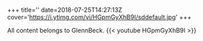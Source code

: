 +++
title=''
date=2018-07-25T14:27:13Z
cover='https://i.ytimg.com/vi/HGpmGyXhB9I/sddefault.jpg'
+++

All content belongs to GlennBeck.
{{< youtube HGpmGyXhB9I >}}
